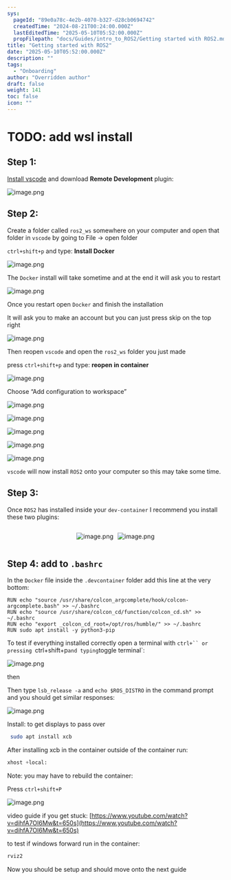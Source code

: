 ```yaml
---
sys:
  pageId: "89e0a78c-4e2b-4070-b327-d28cb0694742"
  createdTime: "2024-08-21T00:24:00.000Z"
  lastEditedTime: "2025-05-10T05:52:00.000Z"
  propFilepath: "docs/Guides/intro_to_ROS2/Getting started with ROS2.md"
title: "Getting started with ROS2"
date: "2025-05-10T05:52:00.000Z"
description: ""
tags:
  - "Onboarding"
author: "Overridden author"
draft: false
weight: 141
toc: false
icon: ""
---
```


# TODO: add wsl install

## Step 1:

[Install vscode](https://code.visualstudio.com/download) and download **Remote Development** plugin:

![image.png](https://prod-files-secure.s3.us-west-2.amazonaws.com/d518164a-d88e-44d1-a4ee-3adb3bd8bce0/efb52993-1881-4a40-b95e-6f020334f022/image.png?X-Amz-Algorithm=AWS4-HMAC-SHA256&X-Amz-Content-Sha256=UNSIGNED-PAYLOAD&X-Amz-Credential=ASIAZI2LB466RJMERLBR%2F20250718%2Fus-west-2%2Fs3%2Faws4_request&X-Amz-Date=20250718T210819Z&X-Amz-Expires=3600&X-Amz-Security-Token=IQoJb3JpZ2luX2VjEH0aCXVzLXdlc3QtMiJIMEYCIQD3gi6GCep%2FKBNWpPRhDPPHoucnIuP7pI3Y4IgKt0baLgIhAPuX%2B9ke0V7PfgeyvEAfyWSvqWv8lRJUdeOt%2FT0gir2FKogECJb%2F%2F%2F%2F%2F%2F%2F%2F%2F%2FwEQABoMNjM3NDIzMTgzODA1IgwtOH%2B7GM12jrV%2B%2BSwq3APYRoIPHMmACni6GFUIXhhiJYCswRHKvlywzcYk3ZbdZq7twGEUybux5mELA6okAeOiCu4YoEgxGV4O%2B%2BLJhuIfTmYDu0piXzWVGJOsytMEnin5Y5VXaX9oOahR5NFZqrzpUoo91sLpRINtxPKDRxhYHK2AXW3QS%2BsmyeqYTGgri222WN%2FKwkhBhLcSfA4J9ZvARjIoAOzxnGYD3pEJKBrorTUKzulhmkftGNelOZofWBSsbsohs6m5Ku%2BJJ3mfEOY9FGbfsSJ5LOjnja7A0LNE1AEOQPBzhAEaUk2nMiYgdGrWwVlGKMaFvcePZ1HqYpAiAcG1PgOkHsEIN2Jx6EiKZidJ03ohqdyYOj%2FmAsrt4f%2B0HhtruP8J0Q2wJgIQezUC3tbH9ZqUthOu19QvOsKN%2B%2FzCRzWKF%2F4SS37cc5uvYYBPDvQAhksBCO6N8Kl%2B25KkgMRMleWVKqG7BrQX9dR%2Bys8j2qz9JinOj5fLLSp0TNG17KTm4y514uK2iMmWqYxJ7yphE2U4q2HTSv2qV7bLw6YBTsxMysCe0P6Gd5vP6rFEwRlC0667u1p4%2B1jLoVjDDzjigXjaGiSRJAP2C8hxchyraFmfXZdrMwGWAnUoT97Kz20clGXbkvvbvzCF5erDBjqkAQc2RZwGP2%2B8oZNq0RVtsaDC7l5Jy6RxTJaLjqsheUVuf0m6ARu92Fd61JF3zOhu1UpaaX%2BmjK%2BvXDXb0UYgPjKvWMcWa05wvA6FyuImnspaimVjRFiH40CiGRtyRNqQspgxo40pqKEt3W7WVOfAfAP1epEgqInWGabiGKID9HQ5CuQkFtMOnX1GpGJsgl3YNkpOR9OHKdGAxVOwDBhQjz4fwlAq&X-Amz-Signature=9f88fae9c1f9d7f0e98929f870b2a54b1ceed1e95397e29062ac7eca08122c36&X-Amz-SignedHeaders=host&x-amz-checksum-mode=ENABLED&x-id=GetObject)

## Step 2:

Create a folder called `ros2_ws` somewhere on your computer and open that folder in `vscode` by going to File → open folder 

`ctrl+shift+p` and type: **Install Docker**

![image.png](https://prod-files-secure.s3.us-west-2.amazonaws.com/d518164a-d88e-44d1-a4ee-3adb3bd8bce0/2269dc0e-1cd5-47ff-bceb-c04ad9b2eab0/image.png?X-Amz-Algorithm=AWS4-HMAC-SHA256&X-Amz-Content-Sha256=UNSIGNED-PAYLOAD&X-Amz-Credential=ASIAZI2LB466RJMERLBR%2F20250718%2Fus-west-2%2Fs3%2Faws4_request&X-Amz-Date=20250718T210819Z&X-Amz-Expires=3600&X-Amz-Security-Token=IQoJb3JpZ2luX2VjEH0aCXVzLXdlc3QtMiJIMEYCIQD3gi6GCep%2FKBNWpPRhDPPHoucnIuP7pI3Y4IgKt0baLgIhAPuX%2B9ke0V7PfgeyvEAfyWSvqWv8lRJUdeOt%2FT0gir2FKogECJb%2F%2F%2F%2F%2F%2F%2F%2F%2F%2FwEQABoMNjM3NDIzMTgzODA1IgwtOH%2B7GM12jrV%2B%2BSwq3APYRoIPHMmACni6GFUIXhhiJYCswRHKvlywzcYk3ZbdZq7twGEUybux5mELA6okAeOiCu4YoEgxGV4O%2B%2BLJhuIfTmYDu0piXzWVGJOsytMEnin5Y5VXaX9oOahR5NFZqrzpUoo91sLpRINtxPKDRxhYHK2AXW3QS%2BsmyeqYTGgri222WN%2FKwkhBhLcSfA4J9ZvARjIoAOzxnGYD3pEJKBrorTUKzulhmkftGNelOZofWBSsbsohs6m5Ku%2BJJ3mfEOY9FGbfsSJ5LOjnja7A0LNE1AEOQPBzhAEaUk2nMiYgdGrWwVlGKMaFvcePZ1HqYpAiAcG1PgOkHsEIN2Jx6EiKZidJ03ohqdyYOj%2FmAsrt4f%2B0HhtruP8J0Q2wJgIQezUC3tbH9ZqUthOu19QvOsKN%2B%2FzCRzWKF%2F4SS37cc5uvYYBPDvQAhksBCO6N8Kl%2B25KkgMRMleWVKqG7BrQX9dR%2Bys8j2qz9JinOj5fLLSp0TNG17KTm4y514uK2iMmWqYxJ7yphE2U4q2HTSv2qV7bLw6YBTsxMysCe0P6Gd5vP6rFEwRlC0667u1p4%2B1jLoVjDDzjigXjaGiSRJAP2C8hxchyraFmfXZdrMwGWAnUoT97Kz20clGXbkvvbvzCF5erDBjqkAQc2RZwGP2%2B8oZNq0RVtsaDC7l5Jy6RxTJaLjqsheUVuf0m6ARu92Fd61JF3zOhu1UpaaX%2BmjK%2BvXDXb0UYgPjKvWMcWa05wvA6FyuImnspaimVjRFiH40CiGRtyRNqQspgxo40pqKEt3W7WVOfAfAP1epEgqInWGabiGKID9HQ5CuQkFtMOnX1GpGJsgl3YNkpOR9OHKdGAxVOwDBhQjz4fwlAq&X-Amz-Signature=40c52c6f50ba76bf1c34dd458f97d2ee8d829580b24a9d204eb5430df877f7dc&X-Amz-SignedHeaders=host&x-amz-checksum-mode=ENABLED&x-id=GetObject)

The `Docker` install will take sometime and at the end it will ask you to restart

![image.png](https://prod-files-secure.s3.us-west-2.amazonaws.com/d518164a-d88e-44d1-a4ee-3adb3bd8bce0/ed233f78-be33-4b1f-b89c-9c346c0e961e/image.png?X-Amz-Algorithm=AWS4-HMAC-SHA256&X-Amz-Content-Sha256=UNSIGNED-PAYLOAD&X-Amz-Credential=ASIAZI2LB466RJMERLBR%2F20250718%2Fus-west-2%2Fs3%2Faws4_request&X-Amz-Date=20250718T210819Z&X-Amz-Expires=3600&X-Amz-Security-Token=IQoJb3JpZ2luX2VjEH0aCXVzLXdlc3QtMiJIMEYCIQD3gi6GCep%2FKBNWpPRhDPPHoucnIuP7pI3Y4IgKt0baLgIhAPuX%2B9ke0V7PfgeyvEAfyWSvqWv8lRJUdeOt%2FT0gir2FKogECJb%2F%2F%2F%2F%2F%2F%2F%2F%2F%2FwEQABoMNjM3NDIzMTgzODA1IgwtOH%2B7GM12jrV%2B%2BSwq3APYRoIPHMmACni6GFUIXhhiJYCswRHKvlywzcYk3ZbdZq7twGEUybux5mELA6okAeOiCu4YoEgxGV4O%2B%2BLJhuIfTmYDu0piXzWVGJOsytMEnin5Y5VXaX9oOahR5NFZqrzpUoo91sLpRINtxPKDRxhYHK2AXW3QS%2BsmyeqYTGgri222WN%2FKwkhBhLcSfA4J9ZvARjIoAOzxnGYD3pEJKBrorTUKzulhmkftGNelOZofWBSsbsohs6m5Ku%2BJJ3mfEOY9FGbfsSJ5LOjnja7A0LNE1AEOQPBzhAEaUk2nMiYgdGrWwVlGKMaFvcePZ1HqYpAiAcG1PgOkHsEIN2Jx6EiKZidJ03ohqdyYOj%2FmAsrt4f%2B0HhtruP8J0Q2wJgIQezUC3tbH9ZqUthOu19QvOsKN%2B%2FzCRzWKF%2F4SS37cc5uvYYBPDvQAhksBCO6N8Kl%2B25KkgMRMleWVKqG7BrQX9dR%2Bys8j2qz9JinOj5fLLSp0TNG17KTm4y514uK2iMmWqYxJ7yphE2U4q2HTSv2qV7bLw6YBTsxMysCe0P6Gd5vP6rFEwRlC0667u1p4%2B1jLoVjDDzjigXjaGiSRJAP2C8hxchyraFmfXZdrMwGWAnUoT97Kz20clGXbkvvbvzCF5erDBjqkAQc2RZwGP2%2B8oZNq0RVtsaDC7l5Jy6RxTJaLjqsheUVuf0m6ARu92Fd61JF3zOhu1UpaaX%2BmjK%2BvXDXb0UYgPjKvWMcWa05wvA6FyuImnspaimVjRFiH40CiGRtyRNqQspgxo40pqKEt3W7WVOfAfAP1epEgqInWGabiGKID9HQ5CuQkFtMOnX1GpGJsgl3YNkpOR9OHKdGAxVOwDBhQjz4fwlAq&X-Amz-Signature=2c06909c2077b5c8d83b1e4510c129c150b10c7a57326cd9aec3c33d73d0009f&X-Amz-SignedHeaders=host&x-amz-checksum-mode=ENABLED&x-id=GetObject)

Once you restart open `Docker` and finish the installation

It will ask you to make an account but you can just press skip on the top right

![image.png](https://prod-files-secure.s3.us-west-2.amazonaws.com/d518164a-d88e-44d1-a4ee-3adb3bd8bce0/21010ad9-1659-4fd9-9f59-9932a09b2a3d/image.png?X-Amz-Algorithm=AWS4-HMAC-SHA256&X-Amz-Content-Sha256=UNSIGNED-PAYLOAD&X-Amz-Credential=ASIAZI2LB466RJMERLBR%2F20250718%2Fus-west-2%2Fs3%2Faws4_request&X-Amz-Date=20250718T210819Z&X-Amz-Expires=3600&X-Amz-Security-Token=IQoJb3JpZ2luX2VjEH0aCXVzLXdlc3QtMiJIMEYCIQD3gi6GCep%2FKBNWpPRhDPPHoucnIuP7pI3Y4IgKt0baLgIhAPuX%2B9ke0V7PfgeyvEAfyWSvqWv8lRJUdeOt%2FT0gir2FKogECJb%2F%2F%2F%2F%2F%2F%2F%2F%2F%2FwEQABoMNjM3NDIzMTgzODA1IgwtOH%2B7GM12jrV%2B%2BSwq3APYRoIPHMmACni6GFUIXhhiJYCswRHKvlywzcYk3ZbdZq7twGEUybux5mELA6okAeOiCu4YoEgxGV4O%2B%2BLJhuIfTmYDu0piXzWVGJOsytMEnin5Y5VXaX9oOahR5NFZqrzpUoo91sLpRINtxPKDRxhYHK2AXW3QS%2BsmyeqYTGgri222WN%2FKwkhBhLcSfA4J9ZvARjIoAOzxnGYD3pEJKBrorTUKzulhmkftGNelOZofWBSsbsohs6m5Ku%2BJJ3mfEOY9FGbfsSJ5LOjnja7A0LNE1AEOQPBzhAEaUk2nMiYgdGrWwVlGKMaFvcePZ1HqYpAiAcG1PgOkHsEIN2Jx6EiKZidJ03ohqdyYOj%2FmAsrt4f%2B0HhtruP8J0Q2wJgIQezUC3tbH9ZqUthOu19QvOsKN%2B%2FzCRzWKF%2F4SS37cc5uvYYBPDvQAhksBCO6N8Kl%2B25KkgMRMleWVKqG7BrQX9dR%2Bys8j2qz9JinOj5fLLSp0TNG17KTm4y514uK2iMmWqYxJ7yphE2U4q2HTSv2qV7bLw6YBTsxMysCe0P6Gd5vP6rFEwRlC0667u1p4%2B1jLoVjDDzjigXjaGiSRJAP2C8hxchyraFmfXZdrMwGWAnUoT97Kz20clGXbkvvbvzCF5erDBjqkAQc2RZwGP2%2B8oZNq0RVtsaDC7l5Jy6RxTJaLjqsheUVuf0m6ARu92Fd61JF3zOhu1UpaaX%2BmjK%2BvXDXb0UYgPjKvWMcWa05wvA6FyuImnspaimVjRFiH40CiGRtyRNqQspgxo40pqKEt3W7WVOfAfAP1epEgqInWGabiGKID9HQ5CuQkFtMOnX1GpGJsgl3YNkpOR9OHKdGAxVOwDBhQjz4fwlAq&X-Amz-Signature=52b89b77d0a2264a40a57c5311ab670a939c6c9e0e9c280618f2218159039d49&X-Amz-SignedHeaders=host&x-amz-checksum-mode=ENABLED&x-id=GetObject)

Then reopen `vscode` and open the `ros2_ws` folder you just made

press `ctrl+shift+p` and type: **reopen in container**

![image.png](https://prod-files-secure.s3.us-west-2.amazonaws.com/d518164a-d88e-44d1-a4ee-3adb3bd8bce0/4e93b8c2-41ad-488c-8095-c74205196118/image.png?X-Amz-Algorithm=AWS4-HMAC-SHA256&X-Amz-Content-Sha256=UNSIGNED-PAYLOAD&X-Amz-Credential=ASIAZI2LB466RJMERLBR%2F20250718%2Fus-west-2%2Fs3%2Faws4_request&X-Amz-Date=20250718T210819Z&X-Amz-Expires=3600&X-Amz-Security-Token=IQoJb3JpZ2luX2VjEH0aCXVzLXdlc3QtMiJIMEYCIQD3gi6GCep%2FKBNWpPRhDPPHoucnIuP7pI3Y4IgKt0baLgIhAPuX%2B9ke0V7PfgeyvEAfyWSvqWv8lRJUdeOt%2FT0gir2FKogECJb%2F%2F%2F%2F%2F%2F%2F%2F%2F%2FwEQABoMNjM3NDIzMTgzODA1IgwtOH%2B7GM12jrV%2B%2BSwq3APYRoIPHMmACni6GFUIXhhiJYCswRHKvlywzcYk3ZbdZq7twGEUybux5mELA6okAeOiCu4YoEgxGV4O%2B%2BLJhuIfTmYDu0piXzWVGJOsytMEnin5Y5VXaX9oOahR5NFZqrzpUoo91sLpRINtxPKDRxhYHK2AXW3QS%2BsmyeqYTGgri222WN%2FKwkhBhLcSfA4J9ZvARjIoAOzxnGYD3pEJKBrorTUKzulhmkftGNelOZofWBSsbsohs6m5Ku%2BJJ3mfEOY9FGbfsSJ5LOjnja7A0LNE1AEOQPBzhAEaUk2nMiYgdGrWwVlGKMaFvcePZ1HqYpAiAcG1PgOkHsEIN2Jx6EiKZidJ03ohqdyYOj%2FmAsrt4f%2B0HhtruP8J0Q2wJgIQezUC3tbH9ZqUthOu19QvOsKN%2B%2FzCRzWKF%2F4SS37cc5uvYYBPDvQAhksBCO6N8Kl%2B25KkgMRMleWVKqG7BrQX9dR%2Bys8j2qz9JinOj5fLLSp0TNG17KTm4y514uK2iMmWqYxJ7yphE2U4q2HTSv2qV7bLw6YBTsxMysCe0P6Gd5vP6rFEwRlC0667u1p4%2B1jLoVjDDzjigXjaGiSRJAP2C8hxchyraFmfXZdrMwGWAnUoT97Kz20clGXbkvvbvzCF5erDBjqkAQc2RZwGP2%2B8oZNq0RVtsaDC7l5Jy6RxTJaLjqsheUVuf0m6ARu92Fd61JF3zOhu1UpaaX%2BmjK%2BvXDXb0UYgPjKvWMcWa05wvA6FyuImnspaimVjRFiH40CiGRtyRNqQspgxo40pqKEt3W7WVOfAfAP1epEgqInWGabiGKID9HQ5CuQkFtMOnX1GpGJsgl3YNkpOR9OHKdGAxVOwDBhQjz4fwlAq&X-Amz-Signature=ad69ad3fa189b575eb5573f906eea723135c4fe4cb96450a93b703f8bf55fcb9&X-Amz-SignedHeaders=host&x-amz-checksum-mode=ENABLED&x-id=GetObject)

Choose “Add configuration to workspace”

![image.png](https://prod-files-secure.s3.us-west-2.amazonaws.com/d518164a-d88e-44d1-a4ee-3adb3bd8bce0/9560b282-5060-4989-ba37-97e7b2c22476/image.png?X-Amz-Algorithm=AWS4-HMAC-SHA256&X-Amz-Content-Sha256=UNSIGNED-PAYLOAD&X-Amz-Credential=ASIAZI2LB466RJMERLBR%2F20250718%2Fus-west-2%2Fs3%2Faws4_request&X-Amz-Date=20250718T210819Z&X-Amz-Expires=3600&X-Amz-Security-Token=IQoJb3JpZ2luX2VjEH0aCXVzLXdlc3QtMiJIMEYCIQD3gi6GCep%2FKBNWpPRhDPPHoucnIuP7pI3Y4IgKt0baLgIhAPuX%2B9ke0V7PfgeyvEAfyWSvqWv8lRJUdeOt%2FT0gir2FKogECJb%2F%2F%2F%2F%2F%2F%2F%2F%2F%2FwEQABoMNjM3NDIzMTgzODA1IgwtOH%2B7GM12jrV%2B%2BSwq3APYRoIPHMmACni6GFUIXhhiJYCswRHKvlywzcYk3ZbdZq7twGEUybux5mELA6okAeOiCu4YoEgxGV4O%2B%2BLJhuIfTmYDu0piXzWVGJOsytMEnin5Y5VXaX9oOahR5NFZqrzpUoo91sLpRINtxPKDRxhYHK2AXW3QS%2BsmyeqYTGgri222WN%2FKwkhBhLcSfA4J9ZvARjIoAOzxnGYD3pEJKBrorTUKzulhmkftGNelOZofWBSsbsohs6m5Ku%2BJJ3mfEOY9FGbfsSJ5LOjnja7A0LNE1AEOQPBzhAEaUk2nMiYgdGrWwVlGKMaFvcePZ1HqYpAiAcG1PgOkHsEIN2Jx6EiKZidJ03ohqdyYOj%2FmAsrt4f%2B0HhtruP8J0Q2wJgIQezUC3tbH9ZqUthOu19QvOsKN%2B%2FzCRzWKF%2F4SS37cc5uvYYBPDvQAhksBCO6N8Kl%2B25KkgMRMleWVKqG7BrQX9dR%2Bys8j2qz9JinOj5fLLSp0TNG17KTm4y514uK2iMmWqYxJ7yphE2U4q2HTSv2qV7bLw6YBTsxMysCe0P6Gd5vP6rFEwRlC0667u1p4%2B1jLoVjDDzjigXjaGiSRJAP2C8hxchyraFmfXZdrMwGWAnUoT97Kz20clGXbkvvbvzCF5erDBjqkAQc2RZwGP2%2B8oZNq0RVtsaDC7l5Jy6RxTJaLjqsheUVuf0m6ARu92Fd61JF3zOhu1UpaaX%2BmjK%2BvXDXb0UYgPjKvWMcWa05wvA6FyuImnspaimVjRFiH40CiGRtyRNqQspgxo40pqKEt3W7WVOfAfAP1epEgqInWGabiGKID9HQ5CuQkFtMOnX1GpGJsgl3YNkpOR9OHKdGAxVOwDBhQjz4fwlAq&X-Amz-Signature=65b8f179671499f87e8c6f98f0a84209a5b0d0939e45c7d121d1c4073020e9e0&X-Amz-SignedHeaders=host&x-amz-checksum-mode=ENABLED&x-id=GetObject)

![image.png](https://prod-files-secure.s3.us-west-2.amazonaws.com/d518164a-d88e-44d1-a4ee-3adb3bd8bce0/2ee63f81-886b-48e8-a553-dc6e5eac99e4/image.png?X-Amz-Algorithm=AWS4-HMAC-SHA256&X-Amz-Content-Sha256=UNSIGNED-PAYLOAD&X-Amz-Credential=ASIAZI2LB466RJMERLBR%2F20250718%2Fus-west-2%2Fs3%2Faws4_request&X-Amz-Date=20250718T210819Z&X-Amz-Expires=3600&X-Amz-Security-Token=IQoJb3JpZ2luX2VjEH0aCXVzLXdlc3QtMiJIMEYCIQD3gi6GCep%2FKBNWpPRhDPPHoucnIuP7pI3Y4IgKt0baLgIhAPuX%2B9ke0V7PfgeyvEAfyWSvqWv8lRJUdeOt%2FT0gir2FKogECJb%2F%2F%2F%2F%2F%2F%2F%2F%2F%2FwEQABoMNjM3NDIzMTgzODA1IgwtOH%2B7GM12jrV%2B%2BSwq3APYRoIPHMmACni6GFUIXhhiJYCswRHKvlywzcYk3ZbdZq7twGEUybux5mELA6okAeOiCu4YoEgxGV4O%2B%2BLJhuIfTmYDu0piXzWVGJOsytMEnin5Y5VXaX9oOahR5NFZqrzpUoo91sLpRINtxPKDRxhYHK2AXW3QS%2BsmyeqYTGgri222WN%2FKwkhBhLcSfA4J9ZvARjIoAOzxnGYD3pEJKBrorTUKzulhmkftGNelOZofWBSsbsohs6m5Ku%2BJJ3mfEOY9FGbfsSJ5LOjnja7A0LNE1AEOQPBzhAEaUk2nMiYgdGrWwVlGKMaFvcePZ1HqYpAiAcG1PgOkHsEIN2Jx6EiKZidJ03ohqdyYOj%2FmAsrt4f%2B0HhtruP8J0Q2wJgIQezUC3tbH9ZqUthOu19QvOsKN%2B%2FzCRzWKF%2F4SS37cc5uvYYBPDvQAhksBCO6N8Kl%2B25KkgMRMleWVKqG7BrQX9dR%2Bys8j2qz9JinOj5fLLSp0TNG17KTm4y514uK2iMmWqYxJ7yphE2U4q2HTSv2qV7bLw6YBTsxMysCe0P6Gd5vP6rFEwRlC0667u1p4%2B1jLoVjDDzjigXjaGiSRJAP2C8hxchyraFmfXZdrMwGWAnUoT97Kz20clGXbkvvbvzCF5erDBjqkAQc2RZwGP2%2B8oZNq0RVtsaDC7l5Jy6RxTJaLjqsheUVuf0m6ARu92Fd61JF3zOhu1UpaaX%2BmjK%2BvXDXb0UYgPjKvWMcWa05wvA6FyuImnspaimVjRFiH40CiGRtyRNqQspgxo40pqKEt3W7WVOfAfAP1epEgqInWGabiGKID9HQ5CuQkFtMOnX1GpGJsgl3YNkpOR9OHKdGAxVOwDBhQjz4fwlAq&X-Amz-Signature=e4f09fac94b9ef89ee620232503191d153edf59be1f5a9ec9868a26facdb7fff&X-Amz-SignedHeaders=host&x-amz-checksum-mode=ENABLED&x-id=GetObject)

![image.png](https://prod-files-secure.s3.us-west-2.amazonaws.com/d518164a-d88e-44d1-a4ee-3adb3bd8bce0/ae1580b2-b048-407e-aed9-b584224a7a04/image.png?X-Amz-Algorithm=AWS4-HMAC-SHA256&X-Amz-Content-Sha256=UNSIGNED-PAYLOAD&X-Amz-Credential=ASIAZI2LB466RJMERLBR%2F20250718%2Fus-west-2%2Fs3%2Faws4_request&X-Amz-Date=20250718T210819Z&X-Amz-Expires=3600&X-Amz-Security-Token=IQoJb3JpZ2luX2VjEH0aCXVzLXdlc3QtMiJIMEYCIQD3gi6GCep%2FKBNWpPRhDPPHoucnIuP7pI3Y4IgKt0baLgIhAPuX%2B9ke0V7PfgeyvEAfyWSvqWv8lRJUdeOt%2FT0gir2FKogECJb%2F%2F%2F%2F%2F%2F%2F%2F%2F%2FwEQABoMNjM3NDIzMTgzODA1IgwtOH%2B7GM12jrV%2B%2BSwq3APYRoIPHMmACni6GFUIXhhiJYCswRHKvlywzcYk3ZbdZq7twGEUybux5mELA6okAeOiCu4YoEgxGV4O%2B%2BLJhuIfTmYDu0piXzWVGJOsytMEnin5Y5VXaX9oOahR5NFZqrzpUoo91sLpRINtxPKDRxhYHK2AXW3QS%2BsmyeqYTGgri222WN%2FKwkhBhLcSfA4J9ZvARjIoAOzxnGYD3pEJKBrorTUKzulhmkftGNelOZofWBSsbsohs6m5Ku%2BJJ3mfEOY9FGbfsSJ5LOjnja7A0LNE1AEOQPBzhAEaUk2nMiYgdGrWwVlGKMaFvcePZ1HqYpAiAcG1PgOkHsEIN2Jx6EiKZidJ03ohqdyYOj%2FmAsrt4f%2B0HhtruP8J0Q2wJgIQezUC3tbH9ZqUthOu19QvOsKN%2B%2FzCRzWKF%2F4SS37cc5uvYYBPDvQAhksBCO6N8Kl%2B25KkgMRMleWVKqG7BrQX9dR%2Bys8j2qz9JinOj5fLLSp0TNG17KTm4y514uK2iMmWqYxJ7yphE2U4q2HTSv2qV7bLw6YBTsxMysCe0P6Gd5vP6rFEwRlC0667u1p4%2B1jLoVjDDzjigXjaGiSRJAP2C8hxchyraFmfXZdrMwGWAnUoT97Kz20clGXbkvvbvzCF5erDBjqkAQc2RZwGP2%2B8oZNq0RVtsaDC7l5Jy6RxTJaLjqsheUVuf0m6ARu92Fd61JF3zOhu1UpaaX%2BmjK%2BvXDXb0UYgPjKvWMcWa05wvA6FyuImnspaimVjRFiH40CiGRtyRNqQspgxo40pqKEt3W7WVOfAfAP1epEgqInWGabiGKID9HQ5CuQkFtMOnX1GpGJsgl3YNkpOR9OHKdGAxVOwDBhQjz4fwlAq&X-Amz-Signature=55c5c5c5b7fc7bc88514dfaba9e66da23d86deb8a21eed522cc8dc195e651c5b&X-Amz-SignedHeaders=host&x-amz-checksum-mode=ENABLED&x-id=GetObject)

![image.png](https://prod-files-secure.s3.us-west-2.amazonaws.com/d518164a-d88e-44d1-a4ee-3adb3bd8bce0/53255b28-f75e-430f-b9e3-c0ac8577e42b/image.png?X-Amz-Algorithm=AWS4-HMAC-SHA256&X-Amz-Content-Sha256=UNSIGNED-PAYLOAD&X-Amz-Credential=ASIAZI2LB466RJMERLBR%2F20250718%2Fus-west-2%2Fs3%2Faws4_request&X-Amz-Date=20250718T210819Z&X-Amz-Expires=3600&X-Amz-Security-Token=IQoJb3JpZ2luX2VjEH0aCXVzLXdlc3QtMiJIMEYCIQD3gi6GCep%2FKBNWpPRhDPPHoucnIuP7pI3Y4IgKt0baLgIhAPuX%2B9ke0V7PfgeyvEAfyWSvqWv8lRJUdeOt%2FT0gir2FKogECJb%2F%2F%2F%2F%2F%2F%2F%2F%2F%2FwEQABoMNjM3NDIzMTgzODA1IgwtOH%2B7GM12jrV%2B%2BSwq3APYRoIPHMmACni6GFUIXhhiJYCswRHKvlywzcYk3ZbdZq7twGEUybux5mELA6okAeOiCu4YoEgxGV4O%2B%2BLJhuIfTmYDu0piXzWVGJOsytMEnin5Y5VXaX9oOahR5NFZqrzpUoo91sLpRINtxPKDRxhYHK2AXW3QS%2BsmyeqYTGgri222WN%2FKwkhBhLcSfA4J9ZvARjIoAOzxnGYD3pEJKBrorTUKzulhmkftGNelOZofWBSsbsohs6m5Ku%2BJJ3mfEOY9FGbfsSJ5LOjnja7A0LNE1AEOQPBzhAEaUk2nMiYgdGrWwVlGKMaFvcePZ1HqYpAiAcG1PgOkHsEIN2Jx6EiKZidJ03ohqdyYOj%2FmAsrt4f%2B0HhtruP8J0Q2wJgIQezUC3tbH9ZqUthOu19QvOsKN%2B%2FzCRzWKF%2F4SS37cc5uvYYBPDvQAhksBCO6N8Kl%2B25KkgMRMleWVKqG7BrQX9dR%2Bys8j2qz9JinOj5fLLSp0TNG17KTm4y514uK2iMmWqYxJ7yphE2U4q2HTSv2qV7bLw6YBTsxMysCe0P6Gd5vP6rFEwRlC0667u1p4%2B1jLoVjDDzjigXjaGiSRJAP2C8hxchyraFmfXZdrMwGWAnUoT97Kz20clGXbkvvbvzCF5erDBjqkAQc2RZwGP2%2B8oZNq0RVtsaDC7l5Jy6RxTJaLjqsheUVuf0m6ARu92Fd61JF3zOhu1UpaaX%2BmjK%2BvXDXb0UYgPjKvWMcWa05wvA6FyuImnspaimVjRFiH40CiGRtyRNqQspgxo40pqKEt3W7WVOfAfAP1epEgqInWGabiGKID9HQ5CuQkFtMOnX1GpGJsgl3YNkpOR9OHKdGAxVOwDBhQjz4fwlAq&X-Amz-Signature=6ccea719de73c5b258e69da4aca7649112adab79f2cb1a57fb05e515a93a3e9f&X-Amz-SignedHeaders=host&x-amz-checksum-mode=ENABLED&x-id=GetObject)

![image.png](https://prod-files-secure.s3.us-west-2.amazonaws.com/d518164a-d88e-44d1-a4ee-3adb3bd8bce0/7c562767-5af9-4ffb-97d1-327bcdf4ee00/image.png?X-Amz-Algorithm=AWS4-HMAC-SHA256&X-Amz-Content-Sha256=UNSIGNED-PAYLOAD&X-Amz-Credential=ASIAZI2LB466RJMERLBR%2F20250718%2Fus-west-2%2Fs3%2Faws4_request&X-Amz-Date=20250718T210819Z&X-Amz-Expires=3600&X-Amz-Security-Token=IQoJb3JpZ2luX2VjEH0aCXVzLXdlc3QtMiJIMEYCIQD3gi6GCep%2FKBNWpPRhDPPHoucnIuP7pI3Y4IgKt0baLgIhAPuX%2B9ke0V7PfgeyvEAfyWSvqWv8lRJUdeOt%2FT0gir2FKogECJb%2F%2F%2F%2F%2F%2F%2F%2F%2F%2FwEQABoMNjM3NDIzMTgzODA1IgwtOH%2B7GM12jrV%2B%2BSwq3APYRoIPHMmACni6GFUIXhhiJYCswRHKvlywzcYk3ZbdZq7twGEUybux5mELA6okAeOiCu4YoEgxGV4O%2B%2BLJhuIfTmYDu0piXzWVGJOsytMEnin5Y5VXaX9oOahR5NFZqrzpUoo91sLpRINtxPKDRxhYHK2AXW3QS%2BsmyeqYTGgri222WN%2FKwkhBhLcSfA4J9ZvARjIoAOzxnGYD3pEJKBrorTUKzulhmkftGNelOZofWBSsbsohs6m5Ku%2BJJ3mfEOY9FGbfsSJ5LOjnja7A0LNE1AEOQPBzhAEaUk2nMiYgdGrWwVlGKMaFvcePZ1HqYpAiAcG1PgOkHsEIN2Jx6EiKZidJ03ohqdyYOj%2FmAsrt4f%2B0HhtruP8J0Q2wJgIQezUC3tbH9ZqUthOu19QvOsKN%2B%2FzCRzWKF%2F4SS37cc5uvYYBPDvQAhksBCO6N8Kl%2B25KkgMRMleWVKqG7BrQX9dR%2Bys8j2qz9JinOj5fLLSp0TNG17KTm4y514uK2iMmWqYxJ7yphE2U4q2HTSv2qV7bLw6YBTsxMysCe0P6Gd5vP6rFEwRlC0667u1p4%2B1jLoVjDDzjigXjaGiSRJAP2C8hxchyraFmfXZdrMwGWAnUoT97Kz20clGXbkvvbvzCF5erDBjqkAQc2RZwGP2%2B8oZNq0RVtsaDC7l5Jy6RxTJaLjqsheUVuf0m6ARu92Fd61JF3zOhu1UpaaX%2BmjK%2BvXDXb0UYgPjKvWMcWa05wvA6FyuImnspaimVjRFiH40CiGRtyRNqQspgxo40pqKEt3W7WVOfAfAP1epEgqInWGabiGKID9HQ5CuQkFtMOnX1GpGJsgl3YNkpOR9OHKdGAxVOwDBhQjz4fwlAq&X-Amz-Signature=7a587eec397167ede8bb802cc859ebd16ca30dc7aeda7033a68b7687b459e8d0&X-Amz-SignedHeaders=host&x-amz-checksum-mode=ENABLED&x-id=GetObject)

`vscode` will now install `ROS2` onto your computer so this may take some time.

## Step 3:

Once `ROS2` has installed inside your `dev-container` I recommend you install these two plugins:

<div style="display: flex;flex-direction: row; column-gap:10px; max-width: 630px;justify-content: center;">
<div>

![image.png](https://prod-files-secure.s3.us-west-2.amazonaws.com/d518164a-d88e-44d1-a4ee-3adb3bd8bce0/3fc3d550-5a54-4ba1-ba6b-faa01cdb7369/image.png?X-Amz-Algorithm=AWS4-HMAC-SHA256&X-Amz-Content-Sha256=UNSIGNED-PAYLOAD&X-Amz-Credential=ASIAZI2LB4666BNQF5HS%2F20250718%2Fus-west-2%2Fs3%2Faws4_request&X-Amz-Date=20250718T210820Z&X-Amz-Expires=3600&X-Amz-Security-Token=IQoJb3JpZ2luX2VjEH0aCXVzLXdlc3QtMiJIMEYCIQDE8tyv695HRY1kPOUfswNbNAIFlp%2Bfn5rL2753sioWHgIhAMC2BncamPvugK%2FUm1Y%2FtOv9Ylar8%2FLFOE03WyeWQ8yrKogECJb%2F%2F%2F%2F%2F%2F%2F%2F%2F%2FwEQABoMNjM3NDIzMTgzODA1Igw%2BllS7%2FK9Zsz5mA2Aq3AOEbYQ1TYw8Klcq3Lp1P3%2F44neDHOWpmLAXu%2FVvIrcAPJSSrrufW72iA%2BTQv3O9IP0MMWTB%2BVCCYFd67VP4AJzk04AW3I9%2FZP2lE0px9GfpoITPN2%2Fd1hCFelvoWt%2B3cyLPvAj9QXNDfh%2FsDDTlaKywxea8pD2gsJxBVaTVaK89IxclIh%2FOFtrpB0c0Z%2BOQT3G7wBQRVgi948BBjdXAr%2Bmn77g69M6bhkbhUobdxoz8CALBNPtA1g7dlXUJWHyMKZ%2B5%2BPMGjHIEJQ%2BKI843xE9NVHT%2BiyM9%2B5h10%2FgVHwRWB8UMV%2Bwy%2B0isf0Cls5zG7ZFaGQv%2Fn00lpLfswKFdFgXsjUTUU%2FNuwcwD4j3jMEU3csRwWp2Vh86tD368WU6%2B4%2FhAdbqoRwza4VWJ5M%2FPL9mdcPGymUD8jhwzCSX1UwLx%2FCewCPd5c9W0DTQ1H7%2BiOfnh0ZpwpG4xdMb2IiIjBNrj6a%2Fk%2BAsv8i%2FNk9FuEF5D5%2BXJ3RUBCSCKCKdka3TixF5FuaAepBhHC3etwQXN4MgciGJAVdD2M6dCz9ZkjdhzUP4KEMnlBygLuxAY1u5BMOLshSR7OjMvWCSl1suoJ2hTjcbR4CdJ7rHgTh%2FVbwFuLtP4a6lapdxufIeGcDDu5OrDBjqkAfW35gnpncKMaEeb1274t94JoF2%2B198jxO%2FYwx1W%2B%2BpO8LGFVUwIHhupIf0rFbpLAClol5D8AAr17HcLBJ3WinmPyDUHdwVPk4PNq5B%2BnGMZsUzLqr1X%2Bq1OUlIKIBQIJ2Kr6HR5SbuOfqRXAllsQ4SjOnkyeD2gYMNUO4b3qFlqTTZ6c0f9qaJDAJbkEbNRLYx7qNwFuITuyv1fKJcqKfc9K509&X-Amz-Signature=8a7efc52d43ae955e1dd8f4278979a70ca4d2d59c2bc595276a3d45efdac839c&X-Amz-SignedHeaders=host&x-amz-checksum-mode=ENABLED&x-id=GetObject)

</div>
<div>

![image.png](https://prod-files-secure.s3.us-west-2.amazonaws.com/d518164a-d88e-44d1-a4ee-3adb3bd8bce0/d994cc66-13c2-4093-a5a3-f84cf4601a82/image.png?X-Amz-Algorithm=AWS4-HMAC-SHA256&X-Amz-Content-Sha256=UNSIGNED-PAYLOAD&X-Amz-Credential=ASIAZI2LB4664CACN3AB%2F20250718%2Fus-west-2%2Fs3%2Faws4_request&X-Amz-Date=20250718T210821Z&X-Amz-Expires=3600&X-Amz-Security-Token=IQoJb3JpZ2luX2VjEH0aCXVzLXdlc3QtMiJHMEUCIErH6w%2FNArBEQjt3Je4MmK%2F5ZHcmnhyVEd0g5ybTubifAiEAsiBn12H5WSVNBAUV2u0ZBqJxoq37qnjGpHPGogPkBI0qiAQIlv%2F%2F%2F%2F%2F%2F%2F%2F%2F%2FARAAGgw2Mzc0MjMxODM4MDUiDAdYoFqb74l6PlBcnSrcA49Lg3tRTCYdapSek4nSzI3ZNQNRjaniq8vuQmdF8KySLFhKsD96ik1sv4BcsXdFNPjz8HuUXrL73dg2rwdAAlMjJwTK1%2FBAvxSa8DfXbnVskA1i%2FvJDS%2B3iVv8L0PRzb40xO6lfnQaB%2BcQ7A7UC8x%2FeYGWVPjMeHAWguKCkh9Gdwp6SelxorBIZZR2rypsrYJUhePaa0q1kk0kYf4vAMvB7TLcSa4hnHgSxiu8Z7eqkz2W8W54Tge3hoMaJIH2kYVaTT8bz6AEpgw43tFAazCLJL8FVk2IMeMmpfmi4xSbzgQv%2BMoZtmPIqibjot9Q%2BEiK691p9AByGjWyZ5oWprY%2Fn%2B229xx7qBw4aAhvs7ftRBNLTOar9YB1Do0mFKTBLza5hppE70ROc5EIsg6Mce%2Bj%2BSocX1pguO7JqdKX%2BGFlHPkrtI6HcwihvI0ClJFz9ER9%2FpPVUAqwP%2BM6ix8GLSxcBCFF%2BgGMOqhoQehS6RtQi406YTPwVNf2FSQT%2F3%2BWUwHz7ogRN2CPgQNJn9PVTiHie2Jy46%2BCnDz7B4Siu4JueXldQ9uXquwcB%2BOnZjrM15NBqMcMXP9eaM34dYFY%2Bw4EkFhWj84H%2BM1CLJaIfDJlu%2FSOkkk9Otry13U4HMJ3l6sMGOqUBQY0O1God%2FeXjmAuCQ3anLp20uhKGxJZ%2B%2FBzwXq0VG2P5jtHBSq80nOrxkOH0UtHAWpFxlPc1ZTmHgipBQWV5geh9spnXXU9pfCshE7DQG3du7tYFzTDOim2bhUtfkMr%2FoFXqz%2BTggKBuMt4jN3o%2BpTy0enkN%2FDuXinofGgSkGqA9QyDaJomLVLIApl%2Fkm%2FNcamzpU2RPiejQ1pkww5Vol5BftmFc&X-Amz-Signature=e7f668f3f4cca2644016fd8756b816d61285ee30d39dce049f8835bd6b1768ec&X-Amz-SignedHeaders=host&x-amz-checksum-mode=ENABLED&x-id=GetObject)

</div>
</div>

## Step 4: add to `.bashrc`

In the `Docker` file inside the `.devcontainer` folder add this line at the very bottom: 

```docker
RUN echo "source /usr/share/colcon_argcomplete/hook/colcon-argcomplete.bash" >> ~/.bashrc
RUN echo "source /usr/share/colcon_cd/function/colcon_cd.sh" >> ~/.bashrc
RUN echo "export _colcon_cd_root=/opt/ros/humble/" >> ~/.bashrc
RUN sudo apt install -y python3-pip 
```

To test if everything installed correctly open a terminal with `ctrl+`` or pressing `ctrl+shift+p` and typing `toggle terminal`:

![image.png](https://prod-files-secure.s3.us-west-2.amazonaws.com/d518164a-d88e-44d1-a4ee-3adb3bd8bce0/6a4943d8-b04e-4c02-9a58-775f3384d1a5/image.png?X-Amz-Algorithm=AWS4-HMAC-SHA256&X-Amz-Content-Sha256=UNSIGNED-PAYLOAD&X-Amz-Credential=ASIAZI2LB466RJMERLBR%2F20250718%2Fus-west-2%2Fs3%2Faws4_request&X-Amz-Date=20250718T210819Z&X-Amz-Expires=3600&X-Amz-Security-Token=IQoJb3JpZ2luX2VjEH0aCXVzLXdlc3QtMiJIMEYCIQD3gi6GCep%2FKBNWpPRhDPPHoucnIuP7pI3Y4IgKt0baLgIhAPuX%2B9ke0V7PfgeyvEAfyWSvqWv8lRJUdeOt%2FT0gir2FKogECJb%2F%2F%2F%2F%2F%2F%2F%2F%2F%2FwEQABoMNjM3NDIzMTgzODA1IgwtOH%2B7GM12jrV%2B%2BSwq3APYRoIPHMmACni6GFUIXhhiJYCswRHKvlywzcYk3ZbdZq7twGEUybux5mELA6okAeOiCu4YoEgxGV4O%2B%2BLJhuIfTmYDu0piXzWVGJOsytMEnin5Y5VXaX9oOahR5NFZqrzpUoo91sLpRINtxPKDRxhYHK2AXW3QS%2BsmyeqYTGgri222WN%2FKwkhBhLcSfA4J9ZvARjIoAOzxnGYD3pEJKBrorTUKzulhmkftGNelOZofWBSsbsohs6m5Ku%2BJJ3mfEOY9FGbfsSJ5LOjnja7A0LNE1AEOQPBzhAEaUk2nMiYgdGrWwVlGKMaFvcePZ1HqYpAiAcG1PgOkHsEIN2Jx6EiKZidJ03ohqdyYOj%2FmAsrt4f%2B0HhtruP8J0Q2wJgIQezUC3tbH9ZqUthOu19QvOsKN%2B%2FzCRzWKF%2F4SS37cc5uvYYBPDvQAhksBCO6N8Kl%2B25KkgMRMleWVKqG7BrQX9dR%2Bys8j2qz9JinOj5fLLSp0TNG17KTm4y514uK2iMmWqYxJ7yphE2U4q2HTSv2qV7bLw6YBTsxMysCe0P6Gd5vP6rFEwRlC0667u1p4%2B1jLoVjDDzjigXjaGiSRJAP2C8hxchyraFmfXZdrMwGWAnUoT97Kz20clGXbkvvbvzCF5erDBjqkAQc2RZwGP2%2B8oZNq0RVtsaDC7l5Jy6RxTJaLjqsheUVuf0m6ARu92Fd61JF3zOhu1UpaaX%2BmjK%2BvXDXb0UYgPjKvWMcWa05wvA6FyuImnspaimVjRFiH40CiGRtyRNqQspgxo40pqKEt3W7WVOfAfAP1epEgqInWGabiGKID9HQ5CuQkFtMOnX1GpGJsgl3YNkpOR9OHKdGAxVOwDBhQjz4fwlAq&X-Amz-Signature=517c2a205276e022c06c3b4693b630d7ae8c177f092d0d55587918ba415d4492&X-Amz-SignedHeaders=host&x-amz-checksum-mode=ENABLED&x-id=GetObject)

then 

Then type `lsb_release -a` and `echo $ROS_DISTRO` in the command prompt and you should get similar responses:

![image.png](https://prod-files-secure.s3.us-west-2.amazonaws.com/d518164a-d88e-44d1-a4ee-3adb3bd8bce0/3e635dec-a805-4e85-8b9e-d000e5b71a4e/image.png?X-Amz-Algorithm=AWS4-HMAC-SHA256&X-Amz-Content-Sha256=UNSIGNED-PAYLOAD&X-Amz-Credential=ASIAZI2LB466RJMERLBR%2F20250718%2Fus-west-2%2Fs3%2Faws4_request&X-Amz-Date=20250718T210819Z&X-Amz-Expires=3600&X-Amz-Security-Token=IQoJb3JpZ2luX2VjEH0aCXVzLXdlc3QtMiJIMEYCIQD3gi6GCep%2FKBNWpPRhDPPHoucnIuP7pI3Y4IgKt0baLgIhAPuX%2B9ke0V7PfgeyvEAfyWSvqWv8lRJUdeOt%2FT0gir2FKogECJb%2F%2F%2F%2F%2F%2F%2F%2F%2F%2FwEQABoMNjM3NDIzMTgzODA1IgwtOH%2B7GM12jrV%2B%2BSwq3APYRoIPHMmACni6GFUIXhhiJYCswRHKvlywzcYk3ZbdZq7twGEUybux5mELA6okAeOiCu4YoEgxGV4O%2B%2BLJhuIfTmYDu0piXzWVGJOsytMEnin5Y5VXaX9oOahR5NFZqrzpUoo91sLpRINtxPKDRxhYHK2AXW3QS%2BsmyeqYTGgri222WN%2FKwkhBhLcSfA4J9ZvARjIoAOzxnGYD3pEJKBrorTUKzulhmkftGNelOZofWBSsbsohs6m5Ku%2BJJ3mfEOY9FGbfsSJ5LOjnja7A0LNE1AEOQPBzhAEaUk2nMiYgdGrWwVlGKMaFvcePZ1HqYpAiAcG1PgOkHsEIN2Jx6EiKZidJ03ohqdyYOj%2FmAsrt4f%2B0HhtruP8J0Q2wJgIQezUC3tbH9ZqUthOu19QvOsKN%2B%2FzCRzWKF%2F4SS37cc5uvYYBPDvQAhksBCO6N8Kl%2B25KkgMRMleWVKqG7BrQX9dR%2Bys8j2qz9JinOj5fLLSp0TNG17KTm4y514uK2iMmWqYxJ7yphE2U4q2HTSv2qV7bLw6YBTsxMysCe0P6Gd5vP6rFEwRlC0667u1p4%2B1jLoVjDDzjigXjaGiSRJAP2C8hxchyraFmfXZdrMwGWAnUoT97Kz20clGXbkvvbvzCF5erDBjqkAQc2RZwGP2%2B8oZNq0RVtsaDC7l5Jy6RxTJaLjqsheUVuf0m6ARu92Fd61JF3zOhu1UpaaX%2BmjK%2BvXDXb0UYgPjKvWMcWa05wvA6FyuImnspaimVjRFiH40CiGRtyRNqQspgxo40pqKEt3W7WVOfAfAP1epEgqInWGabiGKID9HQ5CuQkFtMOnX1GpGJsgl3YNkpOR9OHKdGAxVOwDBhQjz4fwlAq&X-Amz-Signature=02215f80c40e9241900f941611f3c5996ff05680f5b4833f7400b11e21ba5a81&X-Amz-SignedHeaders=host&x-amz-checksum-mode=ENABLED&x-id=GetObject)

Install:  to get displays to pass over

```bash
 sudo apt install xcb
```

After installing xcb in the container outside of the container run:

```python
xhost +local:
```

Note: you may have to rebuild the container:

Press `ctrl+shift+P`

![image.png](https://prod-files-secure.s3.us-west-2.amazonaws.com/d518164a-d88e-44d1-a4ee-3adb3bd8bce0/6c2be660-2618-4c38-9c26-53554f7a0b7b/image.png?X-Amz-Algorithm=AWS4-HMAC-SHA256&X-Amz-Content-Sha256=UNSIGNED-PAYLOAD&X-Amz-Credential=ASIAZI2LB466RJMERLBR%2F20250718%2Fus-west-2%2Fs3%2Faws4_request&X-Amz-Date=20250718T210819Z&X-Amz-Expires=3600&X-Amz-Security-Token=IQoJb3JpZ2luX2VjEH0aCXVzLXdlc3QtMiJIMEYCIQD3gi6GCep%2FKBNWpPRhDPPHoucnIuP7pI3Y4IgKt0baLgIhAPuX%2B9ke0V7PfgeyvEAfyWSvqWv8lRJUdeOt%2FT0gir2FKogECJb%2F%2F%2F%2F%2F%2F%2F%2F%2F%2FwEQABoMNjM3NDIzMTgzODA1IgwtOH%2B7GM12jrV%2B%2BSwq3APYRoIPHMmACni6GFUIXhhiJYCswRHKvlywzcYk3ZbdZq7twGEUybux5mELA6okAeOiCu4YoEgxGV4O%2B%2BLJhuIfTmYDu0piXzWVGJOsytMEnin5Y5VXaX9oOahR5NFZqrzpUoo91sLpRINtxPKDRxhYHK2AXW3QS%2BsmyeqYTGgri222WN%2FKwkhBhLcSfA4J9ZvARjIoAOzxnGYD3pEJKBrorTUKzulhmkftGNelOZofWBSsbsohs6m5Ku%2BJJ3mfEOY9FGbfsSJ5LOjnja7A0LNE1AEOQPBzhAEaUk2nMiYgdGrWwVlGKMaFvcePZ1HqYpAiAcG1PgOkHsEIN2Jx6EiKZidJ03ohqdyYOj%2FmAsrt4f%2B0HhtruP8J0Q2wJgIQezUC3tbH9ZqUthOu19QvOsKN%2B%2FzCRzWKF%2F4SS37cc5uvYYBPDvQAhksBCO6N8Kl%2B25KkgMRMleWVKqG7BrQX9dR%2Bys8j2qz9JinOj5fLLSp0TNG17KTm4y514uK2iMmWqYxJ7yphE2U4q2HTSv2qV7bLw6YBTsxMysCe0P6Gd5vP6rFEwRlC0667u1p4%2B1jLoVjDDzjigXjaGiSRJAP2C8hxchyraFmfXZdrMwGWAnUoT97Kz20clGXbkvvbvzCF5erDBjqkAQc2RZwGP2%2B8oZNq0RVtsaDC7l5Jy6RxTJaLjqsheUVuf0m6ARu92Fd61JF3zOhu1UpaaX%2BmjK%2BvXDXb0UYgPjKvWMcWa05wvA6FyuImnspaimVjRFiH40CiGRtyRNqQspgxo40pqKEt3W7WVOfAfAP1epEgqInWGabiGKID9HQ5CuQkFtMOnX1GpGJsgl3YNkpOR9OHKdGAxVOwDBhQjz4fwlAq&X-Amz-Signature=bf85fc91361e6f649c155b8d0e3dc8956edb5ede9b4ce5201628e3164bddb959&X-Amz-SignedHeaders=host&x-amz-checksum-mode=ENABLED&x-id=GetObject)

video guide if you get stuck: [https://www.youtube.com/watch?v=dihfA7Ol6Mw&t=650s](https://www.youtube.com/watch?v=dihfA7Ol6Mw&t=650s)

to test if windows forward run in the container:

```bash
rviz2
```

Now you should be setup and should move onto the next guide 
